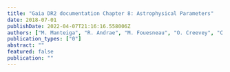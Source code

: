 ```yaml
---
title: "Gaia DR2 documentation Chapter 8: Astrophysical Parameters"
date: 2018-07-01
publishDate: 2022-04-07T21:16:16.558006Z
authors: ["M. Manteiga", "R. Andrae", "M. Fouesneau", "O. Creevey", "C. Ordenovic", "N. Mary", "A. Jean-Antoine-Piccolo", "C.~A.~L. Bailer-Jones"]
publication_types: ["0"]
abstract: ""
featured: false
publication: ""
---
```


